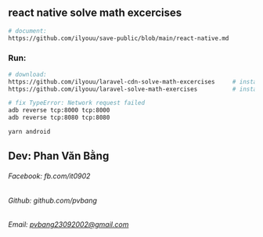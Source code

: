 ## react native solve math excercises

```sh
# document:
https://github.com/ilyouu/save-public/blob/main/react-native.md
```

### Run:
```sh
# download: 
https://github.com/ilyouu/laravel-cdn-solve-math-excercises     # install and run: php artisan serve --port=8080
https://github.com/ilyouu/laravel-solve-math-exercises          # install and run: php artisan serve 

# fix TypeError: Network request failed
adb reverse tcp:8000 tcp:8000
adb reverse tcp:8080 tcp:8080

yarn android
```

## Dev: Phan Văn Bằng
###### Facebook: fb.com/it0902
###### Github: github.com/pvbang
###### Email: pvbang23092002@gmail.com